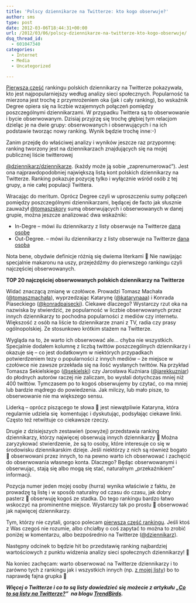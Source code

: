 ```yaml
---
title: 'Polscy dziennikarze na Twitterze: kto kogo obserwuje?'
author: sms
type: post
date: 2012-03-06T18:44:31+00:00
url: /2012/03/06/polscy-dziennikarze-na-twitterze-kto-kogo-obserwuje/
dsq_thread_id:
  - 601047340
categories:
  - Internet
  - Media
  - Uncategorized

---
```

[Pierwsza część][1] rankingu polskich dziennikarzy na Twitterze pokazywała, kto jest najpopularniejszy według analizy sieci społecznych. Popularność ta mierzona jest trochę z przymrożeniem oka (jak i cały ranking), bo wskaźnik Degree opiera się na liczbie wzajemnych połączeń pomiędzy poszczególnymi dziennikarzami. W przypadku Twittera są to obserwowanie i bycie obserwowanym. Dzisiaj przyjrzę się trochę głębiej tym relacjom dzieląc je na dwie grupy: obserwowanych i obserwujących i na ich podstawie tworząc nowy ranking. Wynik będzie trochę inne:-)

<!--more-->Zanim przejdę do właściwej analizy i wyników jeszcze raz przypomnę: ranking tworzony jest na dziennikarzach znajdujących się na mojej publicznej liście twitterowej 

[@dziennikarz/dziennikarze][2]. (każdy może ją sobie &#8222;zaprenumerować&#8221;). Jest ona najprawdopodobniej największą listą kont polskich dziennikarzy na Twitterze. Ranking pokazuje pozycję tylko i wyłącznie wśród osób z tej grupy, a nie całej populacji Twittera.

Wracając do meritum. Oprócz Degree czyli w uproszczeniu sumy połączeń pomiędzy poszczególnymi dziennikarzami, będącej de facto jak słusznie zauważył [@tomaszskory][3] sumą obserwujących i obserwowanych w danej grupie, można jeszcze analizować dwa wskaźniki:

  * In-Degre &#8211; mówi ilu dziennikarzy z listy obserwuje na Twitterze <span style="text-decoration: underline;">daną osobę</span>
  * Out-Degree. &#8211; mówi ilu dziennikarzy z listy obserwuje na Twitterze <span style="text-decoration: underline;">dana osoba</span>

Nota bene, obydwie definicje różnią się dwiema literkami 🙂 Nie nawijając specjalnie makaronu na uszy, przejeźdźmy do pierwszego rankingu czyli najczęściej obserwowanych.

**TOP 20 najczęściej obserwowanych polskich dziennikarzy na Twitterze**



Widać znaczącą zmianę w czołówce. Prowadzi Tomasz Machała ([@tomaszmachała][4]), wyprzedzając Katarynę ([@katarynaaa][5]) i Konrada Piaseckiego ([@konradpaisecki][6]). Ciekawe dlaczego? Wystarczy rzut oka na nazwiska by stwierdzić, ze popularność w liczbie obserwowanych przez innych dziennikarzy to pochodna popularności z mediów czy internetu. Większość z osób na liście to dziennikarze znani z TV, radia czy prasy ogólnopolskiej. Ze stosunkowo krótkim stażem na Twitterze.

Wygląda na to, że warto ich obserwować ale&#8230; chyba nie wszystkich. Specjalnie dodałem kolumnę z liczbą twittów poszczególnych dziennikarzy i okazuje się &#8211; co jest dodatkowym w niektórych przypadkach potwierdzeniem tezy o popularności z innych mediów &#8211; że miejsce w czołówce nie zawsze przekłada się na ilość wysłanych twittów. Na przykład Tomasza Sekielskiego ([@sekielski][7]) czy Jarosława Kuźniara ([@jarekkuzniar][8]) do płodnych autorów raczej nie zaliczam, bo wysłali dotychczas mniej niż 400 twittów. Tymczasem po to kogoś obserwujemy by czytać, co ma mniej lub bardzie mądrego do powiedzenia. Jak milczy, lub mało pisze, to obserwowanie nie ma większego sensu.

Liderką &#8211; oprócz piszącego te słowa 🙂 jest niewątpliwie Kataryna, która regularnie udziela się  komentując i dyskutując, podsyłając ciekawe linki. Często też retwittuje co ciekawsze rzeczy.



Drugie z dzisiejszych zestawień (powyżej) przedstawia ranking dziennikarzy, którzy najwięcej obserwują innych dziennikarzy 🙂 Można zaryzykować stwierdzenie, że są to osoby, które interesuje co się w środowisku dziennikarskim dzieje. Jeśli niektórzy z nich są również bogato 🙂 obserwowani przez innych, to na pewno warto ich obserwować i zachęcić do obserwowania własnego konta. Dlaczego? Będąc obserwowanymi i obserwując, stają się albo mogą się stać, naturalnym &#8222;przekaźnikiem&#8221; informacji.

Pozycja numer jeden mojej osoby (hurra) wynika właściwie z faktu, że prowadzę tą listę i w sposób naturalny od czasu do czasu, jak dobry pasterz 🙂 obserwuję kogoś ze stadka. Do tego rankingu bardzo łatwo wskoczyć na prominentne miejsce. Wystarczy tak po prostu 🙂 obserwować jak najwięcej dziennikarzy.

Tym, którzy nie czytali, gorąco polecam [pierwszą część rankingu][9]. Jeśli ktoś z Was czegoś nie rozumie, albo chciałby o coś zapytać to można to zrobić poniżej w komentarzu, albo bezpośrednio na Twitterze ([@dziennikarz][10]).

Następny odcinek to będzie hit bo przedstawię ranking najbardziej wartościowych z punktu widzenia analizy sieci społecznych dziennikarzy! 🙂

Na koniec zachęcam: warto obserwować na Twitterze dziennikarzy i to zarówno tych z rankingu jak i wszystkich innych (np. [z mojej listy][11]) bo to naprawdę fajna grupka 🙂

**_Więcej o Twitterze i co to są listy dowiedzieć się możecie z artykułu &#8222;<a href="http://blog.trendbirds.pl/co-to-sa-listy-na-twitterze/" target="_blank">Co to są listy na Twitterze?</a>&#8221;  na blogu <a href="http://trendbirds.pl" target="_blank">TrendBirds</a>._**

 [1]: http://www.dziennikarz.pl/index.php/2012/03/04/ranking-dziennikarzy-na-polskim-twitterze/ "Top polskich dziennikarzy na Twitterze"
 [2]: https://twitter.com/#!/dziennikarz/dziennikarze "Lista polskich dziennikarzy na Twitterze"
 [3]: https://twitter.com/#!/tomaszskory "Konto Twitter Tomasz Skory"
 [4]: https://twitter.com/#!/tomaszmachala "Konto Twitter Tomasz Machała"
 [5]: https://twitter.com/#!/Katarynaaa "Konto Twitter Kataryna"
 [6]: https://twitter.com/#!/konradpiasecki "Konto Twitter Konrad Piasecki"
 [7]: https://twitter.com/#!/sekielski "Konto Twitter Tomasz Sekielski"
 [8]: https://twitter.com/#!/jarekkuzniar "Konto Twitter Jarosław Kuźniar"
 [9]: http://www.dziennikarz.pl/index.php/2012/03/04/ranking-dziennikarzy-na-polskim-twitterze/ "Ranking polskich dziennikarzy na Twitterze"
 [10]: https://twitter.com/#!/dziennikarz "Konto Twitter . Stanuch"
 [11]: https://twitter.com/#!/dziennikarz/dziennikarze "Lista dziennikarzy na Twitterze"
